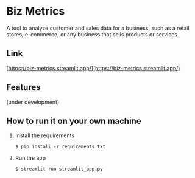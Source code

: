 # Biz Metrics
A tool to analyze customer and sales data for a business, such as a retail stores, e-commerce, or any business that sells products or services.

## Link
[https://biz-metrics.streamlit.app/](https://biz-metrics.streamlit.app/)

## Features
(under development)


## How to run it on your own machine

1. Install the requirements

   ```
   $ pip install -r requirements.txt
   ```

2. Run the app

   ```
   $ streamlit run streamlit_app.py
   ```
